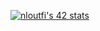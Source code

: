 [![nloutfi's 42 stats](https://badge.mediaplus.ma/greenbinary/nloutfi)](https://github.com/oakoudad/badge42)

